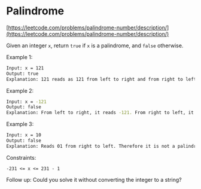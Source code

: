 #  Palindrome 
[https://leetcode.com/problems/palindrome-number/description/](https://leetcode.com/problems/palindrome-number/description/)

Given an integer `x`, return `true` if `x` is a palindrome, and `false` otherwise.

Example 1:
```bash
Input: x = 121
Output: true
Explanation: 121 reads as 121 from left to right and from right to left.
```

Example 2:
```bash
Input: x = -121
Output: false
Explanation: From left to right, it reads -121. From right to left, it becomes 121-. Therefore it is not a palindrome.
```

Example 3:
```bash
Input: x = 10
Output: false
Explanation: Reads 01 from right to left. Therefore it is not a palindrome.
```

Constraints:

`-231 <= x <= 231 - 1`
 
Follow up: Could you solve it without converting the integer to a string?
